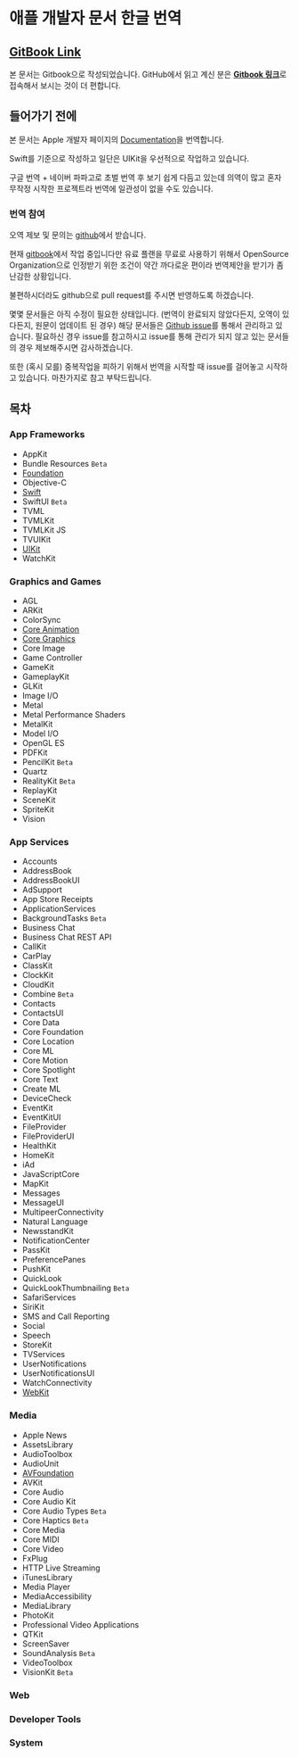 # 애플 개발자 문서 한글 번역

## [GitBook Link](https://melod-it.gitbook.io/sagwa/)

본 문서는 Gitbook으로 작성되었습니다. GitHub에서 읽고 계신 분은 [**Gitbook 링크**](https://melod-it.gitbook.io/sagwa/)로 접속해서 보시는 것이 더 편합니다.

## 들어가기 전에

본 문서는 Apple 개발자 페이지의 [Documentation](https://developer.apple.com/documentation/)을 번역합니다.

Swift를 기준으로 작성하고 일단은 UIKit을 우선적으로 작업하고 있습니다.

구글 번역 + 네이버 파파고로 초벌 번역 후 보기 쉽게 다듬고 있는데 의역이 많고 혼자 무작정 시작한 프로젝트라 번역에 일관성이 없을 수도 있습니다.

### 번역 참여

오역 제보 및 문의는 [github](https://github.com/ESnark/sagwa)에서 받습니다.

현재 [gitbook](https://www.gitbook.com/)에서 작업 중입니다만 유료 플랜을 무료로 사용하기 위해서 OpenSource Organization으로 인정받기 위한 조건이 약간 까다로운 편이라 번역제안을 받기가 좀 난감한 상황입니다.

불편하시더라도 github으로 pull request를 주시면 반영하도록 하겠습니다.

몇몇 문서들은 아직 수정이 필요한 상태입니다. \(번역이 완료되지 않았다든지, 오역이 있다든지, 원문이 업데이트 된 경우\) 해당 문서들은 [Github issue](https://github.com/ESnark/sagwa/issues)를 통해서 관리하고 있습니다. 필요하신 경우 issue를 참고하시고 issue를 통해 관리가 되지 않고 있는 문서들의 경우 제보해주시면 감사하겠습니다.

또한 \(혹시 모를\) 중복작업을 피하기 위해서 번역을 시작할 때 issue를 걸어놓고 시작하고 있습니다. 마찬가지로 참고 부탁드립니다.

## 목차

### App Frameworks

* AppKit
* Bundle Resources `Beta`
* [Foundation](app-frameworks/foundation/)
* Objective-C
* [Swift](app-frameworks/swift/)
* SwiftUI `Beta`
* TVML
* TVMLKit
* TVMLKit JS
* TVUIKit
* [UIKit](app-frameworks/uikit/)
* WatchKit

### Graphics and Games

* AGL
* ARKit
* ColorSync
* [Core Animation](graphics-and-games/core-animation/)
* [Core Graphics](graphics-and-games/core-graphics/)
* Core Image
* Game Controller
* GameKit
* GameplayKit
* GLKit
* Image I/O
* Metal
* Metal Performance Shaders
* MetalKit
* Model I/O
* OpenGL ES
* PDFKit
* PencilKit `Beta`
* Quartz
* RealityKit `Beta`
* ReplayKit
* SceneKit
* SpriteKit
* Vision

### App Services

* Accounts
* AddressBook
* AddressBookUI
* AdSupport
* App Store Receipts
* ApplicationServices
* BackgroundTasks `Beta`
* Business Chat
* Business Chat REST API
* CallKit
* CarPlay
* ClassKit
* ClockKit
* CloudKit
* Combine `Beta`
* Contacts
* ContactsUI
* Core Data
* Core Foundation
* Core Location
* Core ML
* Core Motion
* Core Spotlight
* Core Text
* Create ML
* DeviceCheck
* EventKit
* EventKitUI
* FileProvider
* FileProviderUI
* HealthKit
* HomeKit
* iAd
* JavaScriptCore
* MapKit
* Messages
* MessageUI
* MultipeerConnectivity
* Natural Language
* NewsstandKit
* NotificationCenter
* PassKit
* PreferencePanes
* PushKit
* QuickLook
* QuickLookThumbnailing `Beta`
* SafariServices
* SiriKit
* SMS and Call Reporting
* Social
* Speech
* StoreKit
* TVServices
* UserNotifications
* UserNotificationsUI
* WatchConnectivity
* [WebKit](app-service/webkit/)

### Media

* Apple News
* AssetsLibrary
* AudioToolbox
* AudioUnit
* [AVFoundation](media/avfoundation/)
* AVKit
* Core Audio
* Core Audio Kit
* Core Audio Types `Beta`
* Core Haptics `Beta`
* Core Media
* Core MIDI
* Core Video
* FxPlug
* HTTP Live Streaming
* iTunesLibrary
* Media Player
* MediaAccessibility
* MediaLibrary
* PhotoKit
* Professional Video Applications
* QTKit
* ScreenSaver
* SoundAnalysis `Beta`
* VideoToolbox
* VisionKit `Beta`

### Web

### Developer Tools

### System

